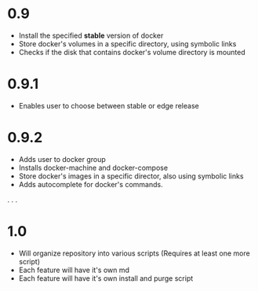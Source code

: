 # 0.9
* Install the specified **stable** version of docker
* Store docker's volumes in a specific directory, using symbolic links
* Checks if the disk that contains docker's volume directory is mounted

# 0.9.1
* Enables user to choose between stable or edge release

# 0.9.2
* Adds user to docker group
* Installs docker-machine and docker-compose
* Store docker's images in a specific director, also using symbolic links
* Adds autocomplete for docker's commands.

.
.
.

# 1.0
* Will organize repository into various scripts (Requires at least one more script)
* Each feature will have it's own md
* Each feature will have it's own install and purge script
